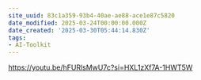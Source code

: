 ```yaml
---
site_uuid: 83c1a359-93b4-40ae-ae88-ace1e87c5820
date_modified: 2025-03-24T00:00:00.000Z
date_created: '2025-03-30T05:44:14.830Z'
tags:
- AI-Toolkit
---
```




https://youtu.be/hFURlsMwU7c?si=HXL1zXf7A-1HWT5W